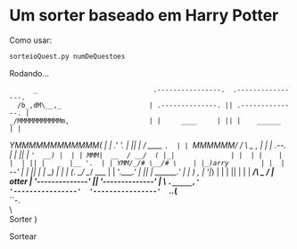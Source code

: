 # Um sorter baseado em Harry Potter

Como usar:
```python
sorteioQuest.py numDeQuestoes
```

Rodando...

          _                             .----------------.  .----------------. 
      /b_,dM\__,_                      | .--------------. || .--------------. |
    _/MMMMMMMMMMMm,                    | |     ____     | || |    ______    | |
   _YMMMMMMMMMMMM(                     | |   .'    '.   | || |   / ____ `.  | |
  `MMMMMM/   /   \   _   ,             | |  |  .--.  |  | || |   `'  __) |  | |
   MMM|  __  / __/  ( |_|              | |  | |    | |  | || |   _  |__ '.  | |
   YMM/_/# \__/# \    | |_)arry        | |  |  `--'  |  | || |  | \____) |  | |
   (.   \__/  \__/     ___             | |   '.____.'   | || |   \______.'  | |
     )       _,  |    '_|_)            | |              | || |              | |
_____/\     _   /       | otter        | '--------------' || '--------------' |
    \  `._____,'                        '----------------'  '----------------' 
     `..___(__                         
              ``-.                     
                  \                    
          Sorter  )                   
       
Sortear



